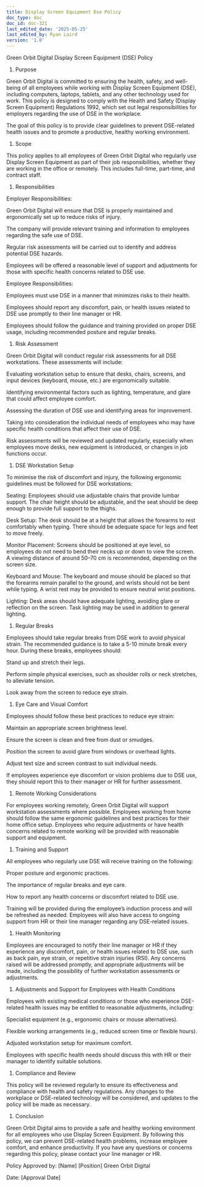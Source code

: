 ```yaml
---
title: Display Screen Equipment Dse Policy
doc_type: doc
doc_id: doc-321
last_edited_date: '2025-05-25'
last_edited_by: Ryan Laird
version: '1.0'
---
```


Green Orbit Digital Display Screen Equipment (DSE) Policy

1. Purpose

Green Orbit Digital is committed to ensuring the health, safety, and well-being of all employees while working with Display Screen Equipment (DSE), including computers, laptops, tablets, and any other technology used for work. This policy is designed to comply with the Health and Safety (Display Screen Equipment) Regulations 1992, which set out legal responsibilities for employers regarding the use of DSE in the workplace.

The goal of this policy is to provide clear guidelines to prevent DSE-related health issues and to promote a productive, healthy working environment.

1. Scope

This policy applies to all employees of Green Orbit Digital who regularly use Display Screen Equipment as part of their job responsibilities, whether they are working in the office or remotely. This includes full-time, part-time, and contract staff.

1. Responsibilities

Employer Responsibilities:

Green Orbit Digital will ensure that DSE is properly maintained and ergonomically set up to reduce risks of injury.

The company will provide relevant training and information to employees regarding the safe use of DSE.

Regular risk assessments will be carried out to identify and address potential DSE hazards.

Employees will be offered a reasonable level of support and adjustments for those with specific health concerns related to DSE use.

Employee Responsibilities:

Employees must use DSE in a manner that minimizes risks to their health.

Employees should report any discomfort, pain, or health issues related to DSE use promptly to their line manager or HR.

Employees should follow the guidance and training provided on proper DSE usage, including recommended posture and regular breaks.

1. Risk Assessment

Green Orbit Digital will conduct regular risk assessments for all DSE workstations. These assessments will include:

Evaluating workstation setup to ensure that desks, chairs, screens, and input devices (keyboard, mouse, etc.) are ergonomically suitable.

Identifying environmental factors such as lighting, temperature, and glare that could affect employee comfort.

Assessing the duration of DSE use and identifying areas for improvement.

Taking into consideration the individual needs of employees who may have specific health conditions that affect their use of DSE.

Risk assessments will be reviewed and updated regularly, especially when employees move desks, new equipment is introduced, or changes in job functions occur.

1. DSE Workstation Setup

To minimise the risk of discomfort and injury, the following ergonomic guidelines must be followed for DSE workstations:

Seating: Employees should use adjustable chairs that provide lumbar support. The chair height should be adjustable, and the seat should be deep enough to provide full support to the thighs.

Desk Setup: The desk should be at a height that allows the forearms to rest comfortably when typing. There should be adequate space for legs and feet to move freely.

Monitor Placement: Screens should be positioned at eye level, so employees do not need to bend their necks up or down to view the screen. A viewing distance of around 50–70 cm is recommended, depending on the screen size.

Keyboard and Mouse: The keyboard and mouse should be placed so that the forearms remain parallel to the ground, and wrists should not be bent while typing. A wrist rest may be provided to ensure neutral wrist positions.

Lighting: Desk areas should have adequate lighting, avoiding glare or reflection on the screen. Task lighting may be used in addition to general lighting.

1. Regular Breaks

Employees should take regular breaks from DSE work to avoid physical strain. The recommended guidance is to take a 5-10 minute break every hour. During these breaks, employees should:

Stand up and stretch their legs.

Perform simple physical exercises, such as shoulder rolls or neck stretches, to alleviate tension.

Look away from the screen to reduce eye strain.

1. Eye Care and Visual Comfort

Employees should follow these best practices to reduce eye strain:

Maintain an appropriate screen brightness level.

Ensure the screen is clean and free from dust or smudges.

Position the screen to avoid glare from windows or overhead lights.

Adjust text size and screen contrast to suit individual needs.

If employees experience eye discomfort or vision problems due to DSE use, they should report this to their manager or HR for further assessment.

1. Remote Working Considerations

For employees working remotely, Green Orbit Digital will support workstation assessments where possible. Employees working from home should follow the same ergonomic guidelines and best practices for their home office setup. Employees who require adjustments or have health concerns related to remote working will be provided with reasonable support and equipment.

1. Training and Support

All employees who regularly use DSE will receive training on the following:

Proper posture and ergonomic practices.

The importance of regular breaks and eye care.

How to report any health concerns or discomfort related to DSE use.

Training will be provided during the employee’s induction process and will be refreshed as needed. Employees will also have access to ongoing support from HR or their line manager regarding any DSE-related issues.

1. Health Monitoring

Employees are encouraged to notify their line manager or HR if they experience any discomfort, pain, or health issues related to DSE use, such as back pain, eye strain, or repetitive strain injuries (RSI). Any concerns raised will be addressed promptly, and appropriate adjustments will be made, including the possibility of further workstation assessments or adjustments.

1. Adjustments and Support for Employees with Health Conditions

Employees with existing medical conditions or those who experience DSE-related health issues may be entitled to reasonable adjustments, including:

Specialist equipment (e.g., ergonomic chairs or mouse alternatives).

Flexible working arrangements (e.g., reduced screen time or flexible hours).

Adjusted workstation setup for maximum comfort.

Employees with specific health needs should discuss this with HR or their manager to identify suitable solutions.

1. Compliance and Review

This policy will be reviewed regularly to ensure its effectiveness and compliance with health and safety regulations. Any changes to the workplace or DSE-related technology will be considered, and updates to the policy will be made as necessary.

1. Conclusion

Green Orbit Digital aims to provide a safe and healthy working environment for all employees who use Display Screen Equipment. By following this policy, we can prevent DSE-related health problems, increase employee comfort, and enhance productivity. If you have any questions or concerns regarding this policy, please contact your line manager or HR.

Policy Approved by:
[Name]
[Position]
Green Orbit Digital

Date:
[Approval Date]
